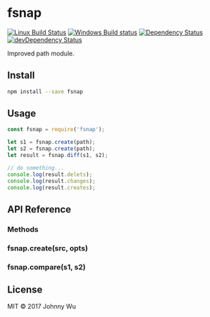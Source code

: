 # fsnap

[![Linux Build Status](https://travis-ci.org/electron-utils/fsnap.svg?branch=master)](https://travis-ci.org/electron-utils/fsnap)
[![Windows Build status](https://ci.appveyor.com/api/projects/status/0ebl8wdrt9wwmhcp?svg=true)](https://ci.appveyor.com/project/jwu/fsnap)
[![Dependency Status](https://david-dm.org/electron-utils/fsnap.svg)](https://david-dm.org/electron-utils/fsnap)
[![devDependency Status](https://david-dm.org/electron-utils/fsnap/dev-status.svg)](https://david-dm.org/electron-utils/fsnap#info=devDependencies)

Improved path module.

## Install

```bash
npm install --save fsnap
```

## Usage

```javascript
const fsnap = require('fsnap');

let s1 = fsnap.create(path);
let s2 = fsnap.create(path);
let result = fsnap.diff(s1, s2);

// do something...
console.log(result.delets);
console.log(result.changes);
console.log(result.creates);
```

## API Reference

### Methods

### fsnap.create(src, opts)

### fsnap.compare(s1, s2)

## License

MIT © 2017 Johnny Wu
